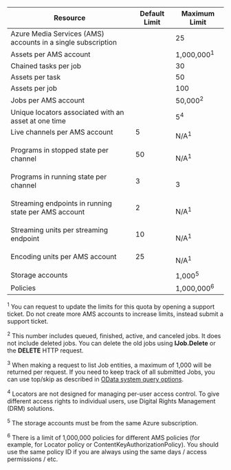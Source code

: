 | Resource | Default Limit | Maximum Limit |
| --- | --- | --- |
| Azure Media Services (AMS) accounts in a single subscription | |25 |
| Assets per AMS account | |1,000,000<sup>1</sup> |
| Chained tasks per job | |30 |
| Assets per task | |50 |
| Assets per job | |100 |
| Jobs per AMS account | |50,000<sup>2</sup> |
| Unique locators associated with an asset at one time | |5<sup>4</sup> |
| Live channels per AMS account </p></td> |5</p></td> |N/A<sup>1</sup> |
| Programs in stopped state per channel </p></td> |50</p></td> |N/A<sup>1</sup> |
| Programs in running state per channel </p></td> |3</p></td> |3 |
| Streaming endpoints in running state per AMS account</p></td> |2</p></td> |N/A<sup>1</sup> |
| Streaming units per streaming endpoint </p></td> |10 </p></td> |N/A<sup>1</sup> |
| Encoding units per AMS account </p></td> |25</p></td> |N/A<sup>1</sup> |
| Storage accounts | |1,000<sup>5</sup> |
| Policies | |1,000,000<sup>6</sup> |

<sup>1</sup> You can request to update the limits for this quota by opening a support ticket. Do not create more AMS accounts to increase limits, instead submit a support ticket.

<sup>2</sup> This number includes queued, finished, active, and canceled jobs. It does not include deleted jobs. You can delete the old jobs using **IJob.Delete** or the **DELETE** HTTP request.

<sup>3</sup> When making a request to list Job entities, a maximum of 1,000 will be returned per request. If you need to keep track of all submitted Jobs, you can use top/skip as described in [OData system query options](http://msdn.microsoft.com/library/gg309461.aspx).

<sup>4</sup> Locators are not designed for managing per-user access control. To give different access rights to individual users, use Digital Rights Management (DRM) solutions.

<sup>5</sup> The storage accounts must be from the same Azure subscription.

<sup>6</sup> There is a limit of 1,000,000 policies for different AMS policies (for example, for Locator policy or ContentKeyAuthorizationPolicy). You should use the same policy ID if you are always using the same days / access permissions / etc.


